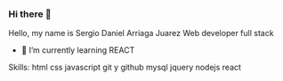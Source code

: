 ### Hi there 👋

<!--
**sedarmek/sedarmek** is a ✨ _special_ ✨ repository because its `README.md` (this file) appears on your GitHub profile.

Here are some ideas to get you started:

- 🔭 I’m currently working on ...
- 🌱 I’m currently learning REACT
- 👯 I’m looking to collaborate on ...
- 🤔 I’m looking for help with ...
- 💬 Ask me about ...
- 📫 How to reach me: ...
- 😄 Pronouns: ...
- ⚡ Fun fact: ...
-->
Hello, my name is Sergio Daniel Arriaga Juarez
Web developer full stack
- 🌱 I’m currently learning REACT

Skills:
html
css
javascript
git y github
mysql
jquery
nodejs
react
